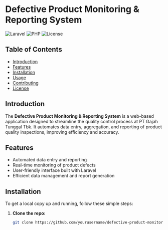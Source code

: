 # Defective Product Monitoring & Reporting System

![Laravel](https://img.shields.io/badge/Laravel-v8.0-red)
![PHP](https://img.shields.io/badge/PHP-v7.4-blue)
![License](https://img.shields.io/badge/License-MIT-green)

## Table of Contents

- [Introduction](#introduction)
- [Features](#features)
- [Installation](#installation)
- [Usage](#usage)
- [Contributing](#contributing)
- [License](#license)

## Introduction

The **Defective Product Monitoring & Reporting System** is a web-based application designed to streamline the quality control process at PT Gajah Tunggal Tbk. It automates data entry, aggregation, and reporting of product quality inspections, improving efficiency and accuracy.

## Features

- Automated data entry and reporting
- Real-time monitoring of product defects
- User-friendly interface built with Laravel
- Efficient data management and report generation

## Installation

To get a local copy up and running, follow these simple steps:

1. **Clone the repo:**
   ```sh
   git clone https://github.com/yourusername/defective-product-monitoring.git
